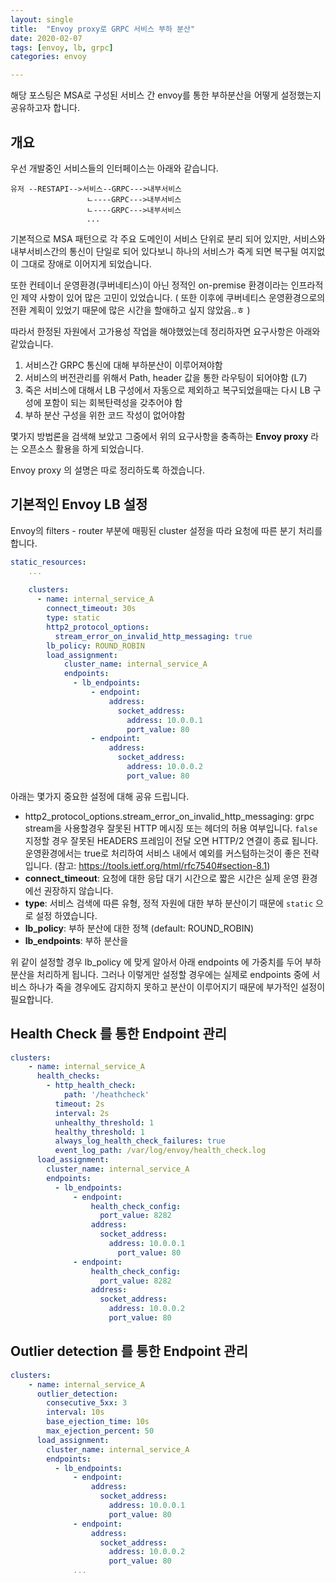 ```yaml
---
layout: single
title:  "Envoy proxy로 GRPC 서비스 부하 분산"
date: 2020-02-07
tags: [envoy, lb, grpc]
categories: envoy

---
```


해당 포스팅은 MSA로 구성된 서비스 간 envoy를 통한 부하분산을 어떻게 설정했는지 공유하고자 합니다.

개요
---

우선 개발중인 서비스들의 인터페이스는 아래와 같습니다.
```
유저 --RESTAPI-->서비스--GRPC--->내부서비스
                 ㄴ----GRPC--->내부서비스
                 ㄴ----GRPC--->내부서비스
                 ...
```
기본적으로 MSA 패턴으로 각 주요 도메인이 서비스 단위로 분리 되어 있지만, 
서비스와 내부서비스간의 통신이 단일로 되어 있다보니 하나의 서비스가 죽게 되면 복구될 여지없이 그대로 장애로 이어지게 되었습니다.

또한 컨테이너 운영환경(쿠버네티스)이 아닌 정적인 on-premise 환경이라는 인프라적인 제약 사항이 있어 많은 고민이 있었습니다. 
( 또한 이후에 쿠버네티스 운영환경으로의 전환 계획이 있었기 때문에 많은 시간을 할애하고 싶지 않았음..ㅎ ) 


따라서 한정된 자원에서 고가용성 작업을 해야했었는데 정리하자면 요구사항은 아래와 같았습니다.

1. 서비스간 GRPC 통신에 대해 부하분산이 이루어져야함
2. 서비스의 버전관리를 위해서 Path, header 값을 통한 라우팅이 되어야함 (L7)
3. 죽은 서비스에 대해서 LB 구성에서 자동으로 제외하고 복구되었을때는 다시 LB 구성에 포함이 되는 회복탄력성을 갖추어야 함
4. 부하 분산 구성을 위한 코드 작성이 없어야함

몇가지 방법론을 검색해 보았고 그중에서 위의 요구사항을 충족하는 **Envoy proxy** 라는 오픈소스 활용을 하게 되었습니다.

Envoy proxy 의 설명은 따로 정리하도록 하겠습니다.

기본적인 Envoy LB 설정
---

Envoy의 filters - router 부분에 매핑된 cluster 설정을 따라 요청에 따른 분기 처리를 합니다.
```yaml
static_resources:
    ...
  
    clusters:
      - name: internal_service_A
        connect_timeout: 30s
        type: static
        http2_protocol_options:
          stream_error_on_invalid_http_messaging: true
        lb_policy: ROUND_ROBIN
        load_assignment:
            cluster_name: internal_service_A
            endpoints:
              - lb_endpoints:
                  - endpoint:
                      address:
                        socket_address:
                          address: 10.0.0.1
                          port_value: 80
                  - endpoint:
                      address:
                        socket_address:
                          address: 10.0.0.2
                          port_value: 80
```
아래는 몇가지 중요한 설정에 대해 공유 드립니다.
- http2_protocol_options.stream_error_on_invalid_http_messaging: grpc stream을 사용할경우 잘못된 HTTP 메시징 또는 헤더의 허용 여부입니다. `false` 지정할 경우 잘못된 HEADERS 프레임이 전달 오면 HTTP/2 연결이 종료 됩니다. 운영환경에서는 true로 처리하여 서비스 내에서 예외를 커스텀하는것이 좋은 전략입니다.
  (참고: https://tools.ietf.org/html/rfc7540#section-8.1)
- **connect_timeout**: 요청에 대한 응답 대기 시간으로 짧은 시간은 실제 운영 환경에선 권장하지 않습니다.
- **type**: 서비스 검색에 따른 유형, 정적 자원에 대한 부하 분산이기 때문에 `static` 으로 설정 하였습니다.
- **lb_policy**: 부하 분산에 대한 정책 (default: ROUND_ROBIN)
- **lb_endpoints**: 부하 분산을 

위 같이 설정할 경우 lb_policy 에 맞게 알아서 아래 endpoints 에 가중치를 두어 부하분산을 처리하게 됩니다. 
그러나 이렇게만 설정할 경우에는 실제로 endpoints 중에 서비스 하나가 죽을 경우에도 감지하지 못하고 분산이 이루어지기 때문에 
부가적인 설정이 필요합니다.

Health Check 를 통한 Endpoint 관리
---
```yaml
clusters:
    - name: internal_service_A
      health_checks:
        - http_health_check:
            path: '/heathcheck'
          timeout: 2s
          interval: 2s
          unhealthy_threshold: 1
          healthy_threshold: 1
          always_log_health_check_failures: true
          event_log_path: /var/log/envoy/health_check.log
      load_assignment:
        cluster_name: internal_service_A
        endpoints:
          - lb_endpoints:
              - endpoint:
                  health_check_config:
                    port_value: 8282
                  address:
                    socket_address:
                      address: 10.0.0.1
                        port_value: 80
              - endpoint:
                  health_check_config:
                    port_value: 8282
                  address:
                    socket_address:
                      address: 10.0.0.2
                      port_value: 80
```


Outlier detection 를 통한 Endpoint 관리
---

```yaml
clusters:
    - name: internal_service_A
      outlier_detection:
        consecutive_5xx: 3
        interval: 10s
        base_ejection_time: 10s
        max_ejection_percent: 50
      load_assignment:
        cluster_name: internal_service_A
        endpoints:
          - lb_endpoints:
              - endpoint:
                  address:
                    socket_address:
                      address: 10.0.0.1
                      port_value: 80
              - endpoint:
                  address:
                    socket_address:
                      address: 10.0.0.2
                      port_value: 80
              ... 
```